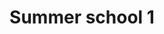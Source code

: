 ---
title: Summer school 1
deadline: 2013-04-09
dates: 2014-04-09 - 2015-04-09
location: Paris, France
grants: available
url: http://summerschools.info
---